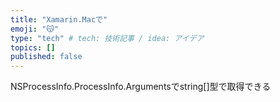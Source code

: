 ```yaml
---
title: "Xamarin.Macで"
emoji: "😽"
type: "tech" # tech: 技術記事 / idea: アイデア
topics: []
published: false
---
```


NSProcessInfo.ProcessInfo.Argumentsでstring[]型で取得できる